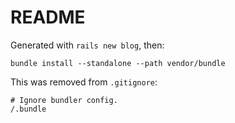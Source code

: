 # README

Generated with `rails new blog`, then:

	bundle install --standalone --path vendor/bundle

This was removed from `.gitignore`:

	# Ignore bundler config.
	/.bundle

